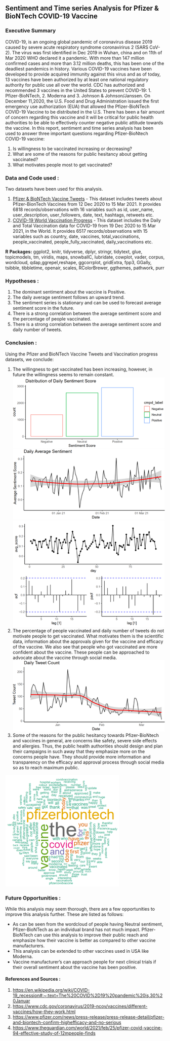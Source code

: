 ## Sentiment and Time series Analysis for Pfizer &amp; BioNTech COVID-19 Vaccine

### Executive Summary
COVID-19, is an ongoing global pandemic of coronavirus disease 2019 caused by severe acute respiratory syndrome coronavirirus 2 (SARS CoV-2). The virus was first identified in Dec 2019 in Wuhan, china and on 11th of Mar 2020 WHO declared it a pandemic. With more than 147 million confirmed cases and more than 3.12 million deaths, this has been one of the deadliest pandemics in history. Various COVID-19 vaccines have been developed to provide acquired immunity against this virus and as of today, 13 vaccines have been authorized by at least one national regulatory authority for public use all over the world. CDC has authorized and recommended 3 vaccines in the United States to prevent COVID-19: 1. Pfizer-BioNTech, 2. Moderna and 3. Johnson & Johnson/Janssen.
On December 11,2020, the U.S. Food and Drug Administration issued the first emergency use authorization (EUA) that allowed the Pfizer-BioNTech COVID-19 Vaccine to be distributed in the U.S. There has been a fair amount of concern regarding this vaccine and it will be critical for public health authorities to be able to effectively counter negative public attitude towards the vaccine.
In this report, sentiment and time series analysis has been used to answer three important questions regarding Pfizer-BioNtech COVID-19 vaccine:
1. Is willingness to be vaccinated increasing or decreasing?
2. What are some of the reasons for public hesitancy about getting vaccinated?
3. What motivates people most to get vaccinated?

### Data and Code used : 
Two datasets have been used for this analysis.
1. [Pfizer & BioNTech Vaccine Tweets](https://www.kaggle.com/gpreda/pfizer-vaccine-tweets) - This dataset includes tweets about Pfizer-BionTech Vaccines from 12 Dec 2020 to 15 Mar 2021. It provides 6818 records/observations with 16 variables such as id, user_name, user_description, user_followers, date, text, hashtags, retweets etc.
2. [COVID-19 World Vaccination Progress](https://www.kaggle.com/gpreda/covid-world-vaccination-progress/code?datasetId=1093816&language=R) - This dataset includes the Daily and Total Vaccination data for COVID-19 from 19 Dec 2020 to 15 Mar 2021, in the World. It provides 6517 records/observations with 15 variables such as country, date, vaccines, total_vaccinations, people_vaccinated, people_fully_vaccinated, daily_vaccinations etc.

**R**
**Packages:** ggplot2, knitr, tidyverse, dplyr, stringr, tidytext, glue, topicmodels, tm, viridis, maps, snowballC, lubridate, cowplot, vader, corpus, wordcloud, qdap,ggrepel,reshape, ggcorrplot, gridExtra, fpp3, GGally, tsibble, tibbletime, openair, scales, RColorBrewer, ggthemes, pathwork, purr

### Hypotheses :
1. The dominant sentiment about the vaccine is Positive.
2. The daily average sentiment follows an upward trend.
3. The sentiment series is stationary and can be used to forecast average sentiment score in the future.
4. There is a strong correlation between the average sentiment score and the percentage of people vaccinated.
5. There is a strong correlation between the average sentiment score and daily number of tweets.

### Conclusion :
Using the Pfizer and BioNTech Vaccine Tweets and Vaccination progress datasets, we conclude:
1. The willingness to get vaccinated has been increasing, however, in future the willingness seems to remain constant.
![Hypothesis 1](https://github.com/AabhaD/Sentiment-and-Time-Series-Analysis/blob/main/images/Hypothesis1.png)
![Hypothesis 2](https://github.com/AabhaD/Sentiment-and-Time-Series-Analysis/blob/main/images/Hypothesis2.png)
![Hypothesis 3](https://github.com/AabhaD/Sentiment-and-Time-Series-Analysis/blob/main/images/Hypothesis3.png)
2. The percentage of people vaccinated and daily number of tweets do not motivate people to get vaccinated. What motivates them is the scientific data, information about the approvals given for the vaccine and efficacy of the vaccine. We also see that people who got vaccinated are more confident about the vaccine. These people can be approached to advocate about the vaccine through social media.
![Hypothesis 5](https://github.com/AabhaD/Sentiment-and-Time-Series-Analysis/blob/main/images/Hypothesis5.png)
3. Some of the reasons for the public hesitancy towards Pfizer-BioNtech and vaccines in general, are concerns like safety, severe side effects and allergies. Thus, the public health authorities should design and plan their campaigns in such away that they emphasize more on the concerns people have. They should provide more information and transparency on the efficacy and approval process through social media so as to reach maximum public.

![Positive Sentiment wordcloud](https://github.com/AabhaD/Sentiment-and-Time-Series-Analysis/blob/main/images/positive%20wordcloud.png)

### Future Opportunities :
While this analysis may seem thorough, there are a few opportunities to improve this analysis further. These are listed as follows:
* As can be seen from the wordcloud of people having Neutral sentiment, Pfizer-BioNTech as an individual brand has not much impact. Pfizer-BioNTech can use this analysis to improve their public reach and emphasize how their vaccine is better as compared to other vaccine manufacturers.
* This analysis can be extended to other vaccines used in USA like Moderna.
* Vaccine manufacturer’s can approach people for next clinical trials if their overall sentiment about the vaccine has been positive.

#### References and Sources :
1. https://en.wikipedia.org/wiki/COVID-19_recession#:~:text=The%20COVID%2D19%20pandemic%20is,30%20Januar
2. https://www.cdc.gov/coronavirus/2019-ncov/vaccines/different-vaccines/how-they-work.html
3. https://www.pfizer.com/news/press-release/press-release-detail/pfizer-and-biontech-confirm-highefficacy-and-no-serious
4. https://www.theguardian.com/world/2021/feb/25/pfizer-covid-vaccine-94-effective-study-of-12mpeople-finds
